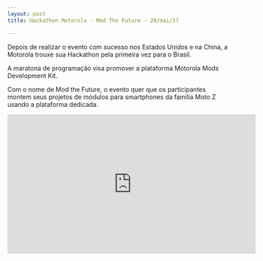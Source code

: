 ```yaml
---
layout: post
title: Hackathon Motorola - Mod The Future - 20/mai/17

---
```


Depois de realizar o evento com sucesso nos Estados Unidos e na China, a Motorola trouxe sua Hackathon pela primeira vez para o Brasil.

A maratona de programação visa promover a plataforma Motorola Mods Development Kit.

Com o nome de Mod the Future, o evento quer que os participantes montem seus projetos de módulos para smartphones da família Moto Z usando a plataforma dedicada.

<iframe width="560" height="315" src="https://www.youtube.com/embed/5UKubnSYDfk?rel=0" frameborder="0" allowfullscreen></iframe>
